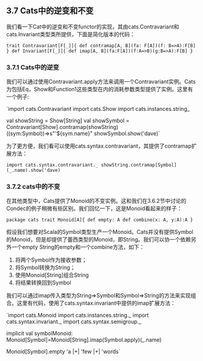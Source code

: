 
## 3.7 Cats中的逆变和不变

我们看一下Cat中的逆变和不变functor的实现，其由cats.Contravariant和cats.Invariant类型类所提供，下面是简化版本的代码：

`trait Contravariant[F[_]]{
  def contramap[A, B](fa: F[A])(f: B=>A):F[B]
  }
  def Invariant[F[_]]{
  def imap[A, B](fa:F[A])(f:A=>B)(g:B=>A):F[B]
    }`

### 3.7.1 Cats中的逆变

我们可以通过使用Contravariant.apply方法来调用一个Contravariant实例。Cats为包括Eq，Show和Function1这些类型在内的消耗参数类型提供了实例。这里有一个例子:

`import cats.Contravariant
import cats.Show
import cats.instances.string_

val showString = Show[String]
val showSymbol = Contravariant[Show].contramap(showString)((sym:Symbol))=>s"'${sym.name}"
showSymbol.show('dave)`

为了更方便，我们看可以使用cats.syntax.contravariant，其提供了contramap扩展方法：

`import cats.syntax.contravariant._
showString.contramap[Symbol](_.name).show('dave)`

### 3.7.2 cats中的不变

在其他类型中，Cats提供了Monoid的不变实例。这和我们在3.6.2节中讨论的Condec的例子稍微有些区别。我们回忆一下，这是Monoid看起来的样子：

`package cats
trait Monoid[A]{
  def empty: A
  def combine(x: A, y:A):A
}
`

假设我们想要对Scala的Symbol类型生产一个Monoid。Cats并没有提供Symbol的Monoid，但是却提供了蕾西类型的Monoid，即String。我们可以协一个依赖另外一个empty String的empty和一个combine方法，如下：
1. 将两个Symbol作为接收参数；
2. 将Symbol转换为String；
3. 使用Monoid[String]组合String
4. 将结果转换回到Symbol

我们可以通过imap传入类型为String=>Symbol和Symbol=>String的方法来实现组合。这里有代码，使用了cats.syntax.invariant中提供的imap扩展方法：

`import cats.Monoid
import cats.instances.string._
import cats.syntax.invariant._
import cats.syntax.semigroup._

implicit val symbolMonoid: Monoid[Symbol]=Monoid[String].imap(Symbol.apply)(_.name)

Monoid[Symbol].empty
'a |+| 'few |+| 'words`


























#







































##
